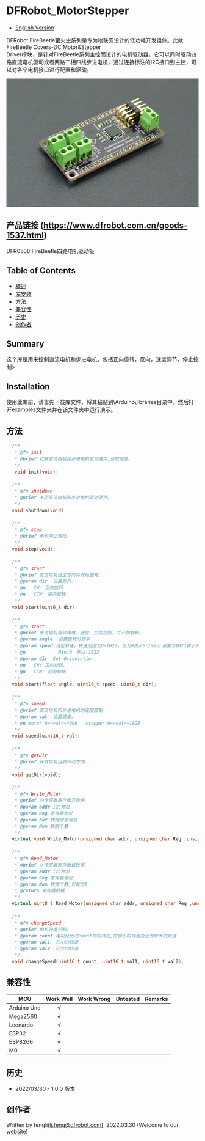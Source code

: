 # DFRobot_MotorStepper
- [English Version](./README.md)

DFRobot FireBeetle萤火虫系列是专为物联网设计的低功耗开发组件。此款FireBeetle Covers-DC Motor&Stepper <br>
Driver模块，是针对FireBeetle系列主控而设计的电机驱动器。它可以同时驱动四路直流电机驱动或者两路二相四线步进电机，通过连接标注的I2C接口到主控，可以对各个电机接口进行配置和驱动。<br>


![产品效果图片](./resources/images/DFR0508.jpg)

## 产品链接 (https://www.dfrobot.com.cn/goods-1537.html)
 DFR0508:FireBeetle四路电机驱动板

## Table of Contents

  * [概述](#概述)
  * [库安装](#库安装)
  * [方法](#方法)
  * [兼容性](#兼容性)
  * [历史](#历史)
  * [创作者](#创作者)

## Summary

  这个库是用来控制直流电机和步进电机。包括正向旋转，反向，速度调节，停止控制>


## Installation

使用此库前，请首先下载库文件，将其粘贴到\Arduino\libraries目录中，然后打开examples文件夹并在该文件夹中运行演示。

## 方法

```C++
  /**
   * @fn init
   * @brief 打开直流电机和步进电机驱动硬件,读取信息。
   */
   void init(void);

  /**
   * @fn shutdown
   * @brief 关闭直流电机和步进电机驱动硬件。
   */
  void shutdown(void);

  /**
   * @fn stop
   * @brief 电机停止转动。
   */
  void stop(void);

  /**
   * @fn start
   * @brief 直流电机设定方向并开始旋转。
   * @param dir  设置方向.
   * @n   CW: 正向旋转.
   * @n   CCW: 逆向旋转.
   */
  void start(uint8_t dir);

  /**
   * @fn start
   * @brief 步进电机旋转角度、速度、方向控制，并开始旋转。
   * @param angle  设置旋转分辨率
   * @param speed 设定转速，转速范围为0~1023，设为0表示0r/min;设置为1023表示200转/分 (最大).
   * @n            Min:0  Max:1023
   * @param dir  Set Orientation.
   * @n   CW: 正向旋转.
   * @n   CCW: 逆向旋转.
   */
  void start(float angle, uint16_t speed, uint8_t dir);

  /**
   * @fn speed
   * @brief 直流电机和步进电机的速度控制
   * @param val  设置速度.
   * @n motor:0<=val<=4096   stepper:0<=val<=1023
   */
  void speed(uint16_t val);

  /**
   * @fn getDir
   * @brief 获取电机当前转动方向.
   */
  void getDir(void);
  
  /**
   * @fn Write_Motor
   * @brief 向传感器寄存器写数据
   * @param addr I2C地址
   * @param Reg 寄存器地址
   * @param buf 数据缓存地址
   * @param Num 数据个数
   */
  virtual void Write_Motor(unsigned char addr, unsigned char Reg ,unsigned char *buf, unsigned char Num);
  
  /**
   * @fn Read_Motor
   * @brief 从传感器寄存器读数据
   * @param addr I2C地址
   * @param Reg 寄存器地址
   * @param Num 数据个数,仅能为1
   * @return 寄存器数据
   */
  virtual uint8_t Read_Motor(unsigned char addr, unsigned char Reg ,unsigned char Num );

  /**
   * @fn changeSpeed
   * @brief 电机速度控制.
   * @param count 电机经历过count次的转变,由较小的转速变化为较大的转速
   * @param val1  较小的转速
   * @param val2  较大的转速
   */
  void changeSpeed(uint16_t count, uint16_t val1, uint16_t val2);
```

## 兼容性

MCU                | Work Well    | Work Wrong   | Untested    | Remarks
------------------ | :----------: | :----------: | :---------: | -----
Arduino Uno        |      √       |              |             | 
Mega2560        |      √       |              |             | 
Leonardo        |      √       |              |             | 
ESP32        |      √       |              |             | 
ESP8266        |      √       |              |             | 
M0        |      √       |              |             | 




## 历史

- 2022/03/30 - 1.0.0 版本

## 创作者

Written by fengli(li.feng@dfrobot.com), 2022.03.30 (Welcome to our [website](https://www.dfrobot.com/))
